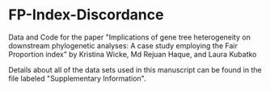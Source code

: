 # FP-Index-Discordance
Data and Code for the paper "Implications of gene tree heterogeneity on downstream phylogenetic analyses: A case study employing the Fair Proportion index" by Kristina Wicke, Md Rejuan Haque, and Laura Kubatko

Details about all of the data sets used in this manuscript can be found in the file labeled "Supplementary Information". 

